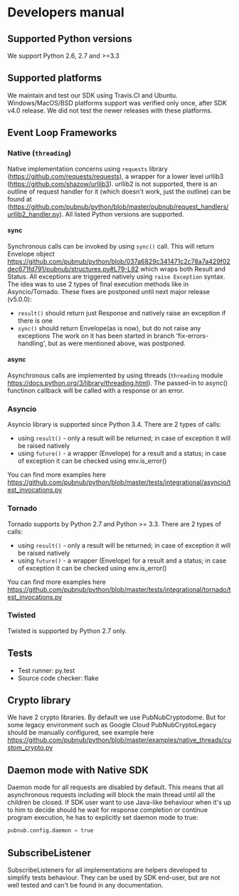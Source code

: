 # Developers manual

## Supported Python versions
We support Python 2.6, 2.7 and >=3.3

## Supported platforms
We maintain and test our SDK using Travis.CI and Ubuntu.
Windows/MacOS/BSD platforms support was verified only once, after SDK v4.0 release. We did not test the newer releases with these platforms. 

## Event Loop Frameworks
### Native (`threading`)
Native implementation concerns using `requests` library (https://github.com/requests/requests), a wrapper for a lower level urllib3 (https://github.com/shazow/urllib3).
urllib2 is not supported, there is an outline of request handler for it (which doesn't work, just the outline) can be found at (https://github.com/pubnub/python/blob/master/pubnub/request_handlers/urllib2_handler.py).
All listed Python versions are supported. 

#### sync
Synchronous calls can be invoked by using `sync()` call. This will return Envelope object https://github.com/pubnub/python/blob/037a6829c341471c2c78a7a429f02dec671fd791/pubnub/structures.py#L79-L82 which wraps both Result and Status. All exceptions are triggered natively using `raise Exception` syntax. The idea was to use 2 types of final execution methods like in Asyncio/Tornado. These fixes are postponed until next major release (v5.0.0):
- `result()` should return just Response and natively raise an exception if there is one
- `sync()` should return Envelope(as is now), but do not raise any exceptions 
The work on it has been started in branch 'fix-errors-handling', but as were mentioned above, was postponed.

#### async
Asynchronous calls are implemented by using threads (`threading` module https://docs.python.org/3/library/threading.html). The passed-in to async() functinon callback will be called with a response or an error.

### Asyncio
Asyncio library is supported since Python 3.4.
There are 2 types of calls:
- using `result()` - only a result will be returned; in case of exception it will be raised natively
- using `future()` - a wrapper (Envelope) for a result and a status; in case of exception it can be checked using env.is_error()

You can find more examples here https://github.com/pubnub/python/blob/master/tests/integrational/asyncio/test_invocations.py

### Tornado
Tornado supports by Python 2.7 and Python >= 3.3.
There are 2 types of calls:
- using `result()` - only a result will be returned; in case of exception it will be raised natively
- using `future()` - a wrapper (Envelope) for a result and a status; in case of exception it can be checked using env.is_error()

You can find more examples here https://github.com/pubnub/python/blob/master/tests/integrational/tornado/test_invocations.py

### Twisted
Twisted is supported by Python 2.7 only.

## Tests
* Test runner: py.test
* Source code checker: flake

## Crypto library
We have 2 crypto libraries. By default we use PubNubCryptodome. But for some legacy environment such as Google Cloud PubNubCryptoLegacy should be manually configured, see example here https://github.com/pubnub/python/blob/master/examples/native_threads/custom_crypto.py

## Daemon mode with Native SDK
Daemon mode for all requests are disabled by default. This means that all asynchronous requests including will block the main thread until all the children be closed. If SDK user want to use Java-like behaviour when it's up to him to decide should he wait for response completion or continue program execution, he has to explicitly set daemon mode to true:

```python
pubnub.config.daemon = true
```

## SubscribeListener
SubscribeListeners for all implementations are helpers developed to simplify tests behaviour.  They can be used by SDK end-user, but  are not well tested and can't be found in any documentation.
